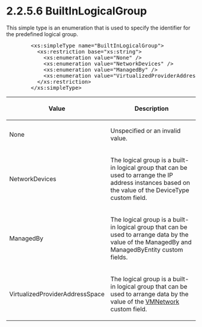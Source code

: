 <html dir="LTR" xmlns:mshelp="http://msdn.microsoft.com/mshelp" xmlns:ddue="http://ddue.schemas.microsoft.com/authoring/2003/5" xmlns:xlink="http://www.w3.org/1999/xlink" xmlns:tool="http://www.microsoft.com/tooltip">
 <body>
 <div id="header">
 <h1 class="heading">2.2.5.6 BuiltInLogicalGroup</h1>
 </div>
 <div id="mainSection">
 <div id="mainBody">
 <div id="allHistory" class="saveHistory"></div>
 <div id="sectionSection0" class="section" name="collapseableSection">
 

<p>This simple type is an enumeration that is used to specify
the identifier for the predefined logical group.</p>

<dl>
<dd>
<div><pre>   &lt;xs:simpleType name=&quot;BuiltInLogicalGroup&quot;&gt;
     &lt;xs:restriction base=&quot;xs:string&quot;&gt;
       &lt;xs:enumeration value=&quot;None&quot; /&gt;
       &lt;xs:enumeration value=&quot;NetworkDevices&quot; /&gt;
       &lt;xs:enumeration value=&quot;ManagedBy&quot; /&gt;
       &lt;xs:enumeration value=&quot;VirtualizedProviderAddressSpace&quot; /&gt;
     &lt;/xs:restriction&gt;
   &lt;/xs:simpleType&gt;
</pre></div>
</dd></dl>

<table>
 <thead>
 <tr>
 <th>
 <p>Value</p>
 </th>
 <th>
 <p>Description</p>
 </th>
 </tr>
 </thead>
 <tr>
 <td>
 <p>None</p>
 </td>
 <td>
 <p>Unspecified or an invalid value.</p>
 </td>
 </tr>
 <tr>
 <td>
 <p>NetworkDevices</p>
 </td>
 <td>
 <p>The logical group is a built-in logical group that can
 be used to arrange the IP address instances based on the value of the
 DeviceType custom field.</p>
 </td>
 </tr>
 <tr>
 <td>
 <p>ManagedBy</p>
 </td>
 <td>
 <p>The logical group is a built-in logical group that can
 be used to arrange data by the value of the ManagedBy and ManagedByEntity
 custom fields.</p>
 </td>
 </tr>
 <tr>
 <td>
 <p>VirtualizedProviderAddressSpace</p>
 </td>
 <td>
 <p>The logical group is a built-in logical group that can
 be used to arrange data by the value of the <a href="21b4a631-8f28-420f-822f-c5f879d5046e.md#gt_c160317e-116d-461f-801c-b6b3b5a32479">VMNetwork</a> custom field.</p>
 </td>
 </tr>
</table>

<p> </p>


 </div>
 </div>
 </div>
 </body>
</html>